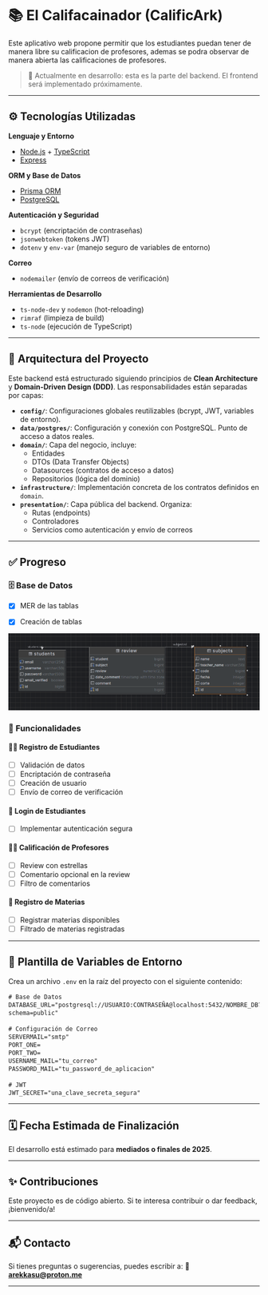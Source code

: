 # 📚 El Califacainador (CalificArk)

Este aplicativo web propone permitir que
los estudiantes puedan tener de manera
libre su calificacion de profesores, ademas se podra observar de manera abierta las calificaciones de profesores.


> 🚧 Actualmente en desarrollo: esta es la parte del backend. El frontend será implementado próximamente.

---

## ⚙️ Tecnologías Utilizadas

**Lenguaje y Entorno**
- [Node.js](https://nodejs.org/) + [TypeScript](https://www.typescriptlang.org/)
- [Express](https://expressjs.com/)

**ORM y Base de Datos**
- [Prisma ORM](https://www.prisma.io/)
- [PostgreSQL](https://www.postgresql.org/)

**Autenticación y Seguridad**
- `bcrypt` (encriptación de contraseñas)
- `jsonwebtoken` (tokens JWT)
- `dotenv` y `env-var` (manejo seguro de variables de entorno)

**Correo**
- `nodemailer` (envío de correos de verificación)

**Herramientas de Desarrollo**
- `ts-node-dev` y `nodemon` (hot-reloading)
- `rimraf` (limpieza de build)
- `ts-node` (ejecución de TypeScript)

---

## 🧱 Arquitectura del Proyecto

Este backend está estructurado siguiendo principios de **Clean Architecture** y **Domain-Driven Design (DDD)**. Las responsabilidades están separadas por capas:

- **`config/`**: Configuraciones globales reutilizables (bcrypt, JWT, variables de entorno).
- **`data/postgres/`**: Configuración y conexión con PostgreSQL. Punto de acceso a datos reales.
- **`domain/`**: Capa del negocio, incluye:
  - Entidades
  - DTOs (Data Transfer Objects)
  - Datasources (contratos de acceso a datos)
  - Repositorios (lógica del dominio)
- **`infrastructure/`**: Implementación concreta de los contratos definidos en `domain`.
- **`presentation/`**: Capa pública del backend. Organiza:
  - Rutas (endpoints)
  - Controladores
  - Servicios como autenticación y envío de correos

---

## ✅ Progreso

### 🗄️ Base de Datos

- [x] MER de las tablas
- [x] Creación de tablas


![Er Diagram](./docs/database.png)


### 🔧 Funcionalidades

#### 👨‍🎓 Registro de Estudiantes
- [ ] Validación de datos
- [ ] Encriptación de contraseña
- [ ] Creación de usuario
- [ ] Envío de correo de verificación

#### 🔐 Login de Estudiantes
- [ ] Implementar autenticación segura

#### 👨‍🏫 Calificación de Profesores
- [ ] Review con estrellas
- [ ] Comentario opcional en la review
- [ ] Filtro de comentarios

#### 📘 Registro de Materias
- [ ] Registrar materias disponibles
- [ ] Filtrado de materias registradas

---

## 🔐 Plantilla de Variables de Entorno

Crea un archivo `.env` en la raíz del proyecto con el siguiente contenido:

```env
# Base de Datos
DATABASE_URL="postgresql://USUARIO:CONTRASEÑA@localhost:5432/NOMBRE_DB?schema=public"

# Configuración de Correo
SERVERMAIL="smtp"
PORT_ONE=
PORT_TWO=
USERNAME_MAIL="tu_correo"
PASSWORD_MAIL="tu_password_de_aplicacion"

# JWT
JWT_SECRET="una_clave_secreta_segura"
```

---


## 🗓️ Fecha Estimada de Finalización

El desarrollo está estimado para **mediados o finales de 2025**.

---

## ✨ Contribuciones

Este proyecto es de código abierto. Si te interesa contribuir o dar feedback, ¡bienvenido/a!

---

## 📬 Contacto

Si tienes preguntas o sugerencias, puedes escribir a:
📧 **arekkasu@proton.me**

---
